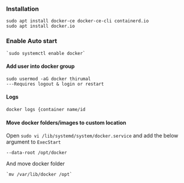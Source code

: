 ### Installation

    sudo apt install docker-ce docker-ce-cli containerd.io
    sudo apt install docker.io    

### Enable Auto start

    `sudo systemctl enable docker`

#### Add user into docker group

    sudo usermod -aG docker thirumal
    ---Requires logout & login or restart

#### Logs

    docker logs {container name/id

#### Move docker folders/images to custom location

Open `sudo vi /lib/systemd/system/docker.service` and add the below argument to `ExecStart`

    --data-root /opt/docker

And move docker folder

    `mv /var/lib/docker /opt`
